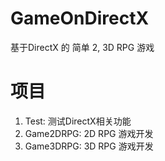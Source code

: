# GameOnDirectX
基于DirectX 的 简单 2, 3D RPG 游戏


# 项目
1. Test: 测试DirectX相关功能
2. Game2DRPG: 2D RPG 游戏开发
3. Game3DRPG: 3D RPG 游戏开发
